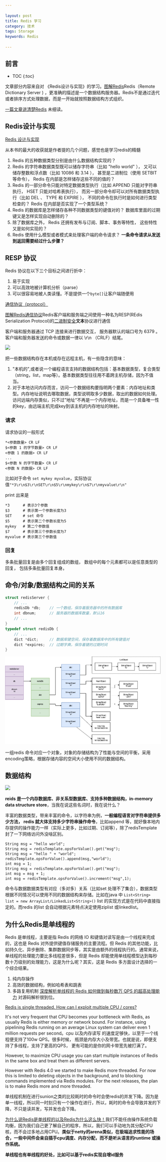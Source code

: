 ```yaml
---

layout: post
title: Redis 学习
category: 技术
tags: Storage
keywords: Redis

---
```


## 前言

* TOC
{:toc}

文章部分内容来自对 《Redis设计与实现》的学习。[图解Redis](https://mp.weixin.qq.com/s/fEAWotIg2LN324wDfznpDA)Redis（Remote Dictionary Server ) ，更准确的描述是一个数据结构服务器。Redis不是通过迭代或者排序方式处理数据，而是一开始就按照数据结构方式组织。

[一篇文章讲清楚Redis](https://mp.weixin.qq.com/s/3KjnR4F6Wc2J87TgHeH_Ww) 未细读。

## Redis设计与实现 

[Redis 设计与实现](http://redisbook.com/)

从本书的最大的收获就是作者提的几个问题，感觉也是学习redis的精髓

1. Redis 的五种数据类型分别是由什么数据结构实现的？
2. Redis 的字符串数据类型既可以储存字符串（比如 "hello world" ）， 又可以储存整数和浮点数（比如 10086 和 3.14 ）， 甚至是二进制位（使用 SETBIT 等命令）， Redis 在内部是怎样储存这些不同的值的？
3. Redis 的一部分命令只能对特定数据类型执行（比如 APPEND 只能对字符串执行， HSET 只能对哈希表执行）， 而另一部分命令却可以对所有数据类型执行（比如 DEL 、 TYPE 和 EXPIRE ）， 不同的命令在执行时是如何进行类型检查的？ Redis 在内部是否实现了一个类型系统？
4. Redis 的数据库是怎样储存各种不同数据类型的键值对的？ 数据库里面的过期键又是怎样实现自动删除的？
5. 除了数据库之外， Redis 还拥有发布与订阅、脚本、事务等特性， 这些特性又是如何实现的？
6. Redis 使用什么模型或者模式来处理客户端的命令请求？ **一条命令请求从发送到返回需要经过什么步骤？**

## RESP 协议

Redis 协议在以下三个目标之间进行折中：

1. 易于实现
2. 可以高效地被计算机分析（parse）
3. 可以很容易地被人类读懂。不是提供一个`byte[]`让客户端随便用

[通信协议（protocol）](http://redisdoc.com/topic/protocol.html)

[图解Redis通信协议](https://www.jianshu.com/p/f670dfc9409b)Redis客户端和服务端之间使用一种名为RESP(REdis Serialization Protocol)的[二进制安全](http://qiankunli.github.io/2019/04/20/network_communication_protocol.html)**文本**协议进行通信

客户端和服务器通过 TCP 连接来进行数据交互， 服务器默认的端口号为 6379 。客户端和服务器发送的命令或数据一律以 \r\n （CRLF）结尾。

![](/public/upload/data/redis_protocol.png)

把一些数据结构存在本机或存在远程主机，有一些隐含的意味：

1. "本机的",或者说一个编程语言支持的数据结构包括：基本数据类型，复合类型（string，list，map等）。基本数据类型往往用不着跨主机存储，因为不值当。
2. 对于本地访问内存而言，访问一个数据结构要指明两个要素：内存地址和类型。内存地址说明去哪取数据，类型说明取多少数据，取出的数据如何处理。访问远端内存类似，只不过”地址“不再是一个内存地址，而是一个具备唯一性的key，由远端主机完成key到该主机的内存地址的映射。

### 请求

请求协议的一般形式

```
*<参数数量> CR LF
$<参数 1 的字节数量> CR LF
<参数 1 的数据> CR LF
...
$<参数 N 的字节数量> CR LF
<参数 N 的数据> CR LF
```

比如对于命令 `set mykey myvalue`，实际协议值`"*3\r\n$3\r\nSET\r\n$5\r\nmykey\r\n$7\r\nmyvalue\r\n"`

print 出来是
```
*3		# 表示3个参数
$3		# 表示第一个参数长度为3
SET		# set 命令
$5		# 表示第二个参数长度为5
mykey	# 第二个参数值
$7		# 表示第三个参数长度为7
myvalue	# 表示第三个参数值
```

### 回复

多条批量回复是由多个回复组成的数组， 数组中的每个元素都可以是任意类型的回复， 包括多条批量回复本身。

## 命令/对象/数据结构之间的关系


```c
struct redisServer {
    // ...
    redisDb *db;    // 一个数组，保存着服务器中的所有数据库
    int dbnum;      // 服务器的数据库数量，默认16
    // ...
}
typedef struct redisDb {
    // ...
    dict *dict;     // 数据库键空间，保存着数据库中的所有键值对
    dict *expires;  // 过期字典，保存着键的过期时间
}
```
![](/public/upload/storage/redis_overview.png)

一组redis 命令对应一个对象，对象的存储结构为了性能与空间的平衡，采用encoding策略，根据存储内容的空间大小使用不同的数据结构。

## 数据结构

![](/public/upload/data/redis_structure_and_object.png)

**reids 是一个内存数据库、非关系型数据库、支持多种数据结构，in-memory data structure store**，当我在说这些名词时，我在说什么？

丰富的数据类型，带来丰富的命令，以字符串为例，**一般编程语言对字符串提供多少方法， redis 就大体支持多少字符串操作命令**，比如append 等，就好像本地内存提供的操作能力一样（实际上更多，比如过期、订阅等），除了redisTemplate封了一下网络访问外没啥区别。

```
String msg = "hello world";
String msg = redisTemplate.opsForValue().get("msg");
String msg = "hello " + "world";
redisTemplate.opsForValue().append(msg,"world");
int msg = 1;
String msg = redisTemplate.opsForValue().get("msg");
int msg = msg + 1;
int msg = redisTemplate.opsForValue().increment("msg",1);
```

命令与数据数据类型有对应（多对多）关系（比如set 处理不了集合），数据类型根据不同情况可以使用不同的数据结构来存储。比如在java 中 `List<String> list = new ArrayList/LinkedList<String>()` list 的实现方式是在代码中直接指定的。而redis 的list 会自动根据元素特点决定使用ziplist 或linkedlist。

## 为什么Redis是单线程的

Redis 是单线程，主要是指 Redis 的网络 IO 和键值对读写是由一个线程来完成的，这也是 Redis 对外提供键值存储服务的主要流程。但 Redis 的其他功能，比如持久化、异步删除、集群数据同步等，其实是由额外的线程执行的。通常来说，单线程的处理能力要比多线程差很多，但是 Redis 却能使用单线程模型达到每秒数十万级别的处理能力，这是为什么呢？其实，这是 Redis 多方面设计选择的一个综合结果。
1. 纯内存操作
2. 高效的数据结构，例如哈希表和跳表
3. 多路复用机制 [深度解析单线程的 Redis 如何做到每秒数万 QPS 的超高处理能力](https://mp.weixin.qq.com/s/2y60cxUjaaE2pWSdCBX1lA) 对源码解析很到位。
	
[Redis is single threaded. How can I exploit multiple CPU / cores?](https://redis.io/topics/faq)

It's not very frequent that CPU becomes your bottleneck with Redis, as usually Redis is either memory or network bound. For instance, using pipelining Redis running on an average Linux system can deliver even 1 million requests per second。cpu 以及内存读写 的速度足够快，以至于一个线程便支持了100w QPS。很多时候， 瓶颈是内存大小及带宽。也就是说，即便支持了多线程，支持了更高的QPS， 更有可能的是你的网卡带宽先被打满了。

However, to maximize CPU usage you can start multiple instances of Redis in the same box and treat them as different servers. 

However with Redis 4.0 we started to make Redis more threaded. For now this is limited to deleting objects in the background, and to blocking commands implemented via Redis modules. For the next releases, the plan is to make Redis more and more threaded.

单线程机制在进行sunion之类的比较耗时的命令时会使redis的并发下降。因为是单一线程，所以同一时刻只有一个操作在进行，所以，耗时的命令会导致并发的下降，不只是读并发，写并发也会下降。

[为什么说Redis是单线程的以及Redis为什么这么快！](https://blog.csdn.net/xlgen157387/article/details/79470556)我们不能任由操作系统负载均衡，因为我们自己更了解自己的程序，所以，我们可以手动地为其分配CPU核，而不会过多地占用CPU。**类似于netty的arena类似，在极端追求性能的场合，一些中间件会亲自插手cpu调度、内存分配，而不是听从语言的runtime 或操作系统。**

**单线程也有单线程的好处，比如可以基于redis实现自增id服务** 





